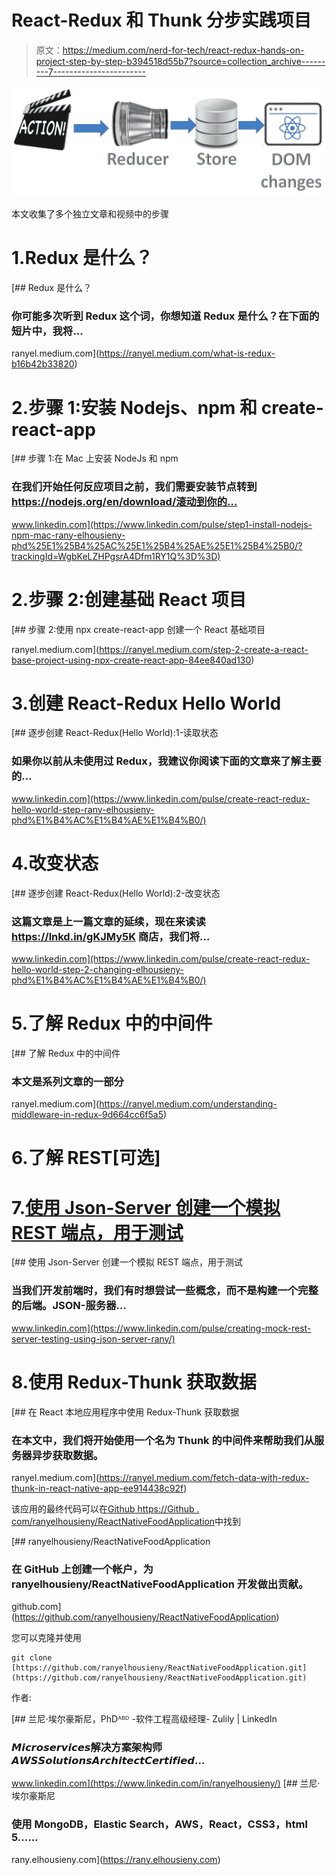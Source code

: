 # React-Redux 和 Thunk 分步实践项目

> 原文：<https://medium.com/nerd-for-tech/react-redux-hands-on-project-step-by-step-b394518d55b7?source=collection_archive---------7----------------------->

![](img/70336f458c9a90c841b4cbe63c26b970.png)

本文收集了多个独立文章和视频中的步骤

# 1.Redux 是什么？

[](https://ranyel.medium.com/what-is-redux-b16b42b33820) [## Redux 是什么？

### 你可能多次听到 Redux 这个词，你想知道 Redux 是什么？在下面的短片中，我将…

ranyel.medium.com](https://ranyel.medium.com/what-is-redux-b16b42b33820) 

# 2.步骤 1:安装 Nodejs、npm 和 create-react-app

[](https://www.linkedin.com/pulse/step1-install-nodejs-npm-mac-rany-elhousieny-phd%25E1%25B4%25AC%25E1%25B4%25AE%25E1%25B4%25B0/?trackingId=WgbKeLZHPgsrA4Dfm1RY1Q%3D%3D) [## 步骤 1:在 Mac 上安装 NodeJs 和 npm

### 在我们开始任何反应项目之前，我们需要安装节点转到 https://nodejs.org/en/download/滚动到你的…

www.linkedin.com](https://www.linkedin.com/pulse/step1-install-nodejs-npm-mac-rany-elhousieny-phd%25E1%25B4%25AC%25E1%25B4%25AE%25E1%25B4%25B0/?trackingId=WgbKeLZHPgsrA4Dfm1RY1Q%3D%3D) 

# 2.步骤 2:创建基础 React 项目

[](https://ranyel.medium.com/step-2-create-a-react-base-project-using-npx-create-react-app-84ee840ad130) [## 步骤 2:使用 npx create-react-app 创建一个 React 基础项目

ranyel.medium.com](https://ranyel.medium.com/step-2-create-a-react-base-project-using-npx-create-react-app-84ee840ad130) 

# 3.创建 React-Redux Hello World

[](https://www.linkedin.com/pulse/create-react-redux-hello-world-step-rany-elhousieny-phd%E1%B4%AC%E1%B4%AE%E1%B4%B0/) [## 逐步创建 React-Redux(Hello World):1-读取状态

### 如果你以前从未使用过 Redux，我建议你阅读下面的文章来了解主要的…

www.linkedin.com](https://www.linkedin.com/pulse/create-react-redux-hello-world-step-rany-elhousieny-phd%E1%B4%AC%E1%B4%AE%E1%B4%B0/) 

# 4.改变状态

[](https://www.linkedin.com/pulse/create-react-redux-hello-world-step-2-changing-elhousieny-phd%E1%B4%AC%E1%B4%AE%E1%B4%B0/) [## 逐步创建 React-Redux(Hello World):2-改变状态

### 这篇文章是上一篇文章的延续，现在来读读 https://lnkd.in/gKJMy5K 商店，我们将…

www.linkedin.com](https://www.linkedin.com/pulse/create-react-redux-hello-world-step-2-changing-elhousieny-phd%E1%B4%AC%E1%B4%AE%E1%B4%B0/) 

# 5.了解 Redux 中的中间件

[](https://ranyel.medium.com/understanding-middleware-in-redux-9d664cc6f5a5) [## 了解 Redux 中的中间件

### 本文是系列文章的一部分

ranyel.medium.com](https://ranyel.medium.com/understanding-middleware-in-redux-9d664cc6f5a5) 

# 6.了解 REST[可选]

# 7.[使用 Json-Server 创建一个模拟 REST 端点，用于测试](http://creating%20a%20mock%20rest%20endpoint%20using%20json-server%2C%20for%20testing/)

[](https://www.linkedin.com/pulse/creating-mock-rest-server-testing-using-json-server-rany/) [## 使用 Json-Server 创建一个模拟 REST 端点，用于测试

### 当我们开发前端时，我们有时想尝试一些概念，而不是构建一个完整的后端。JSON-服务器…

www.linkedin.com](https://www.linkedin.com/pulse/creating-mock-rest-server-testing-using-json-server-rany/) 

# 8.使用 Redux-Thunk 获取数据

[](https://ranyel.medium.com/fetch-data-with-redux-thunk-in-react-native-app-ee914438c92f) [## 在 React 本地应用程序中使用 Redux-Thunk 获取数据

### 在本文中，我们将开始使用一个名为 Thunk 的中间件来帮助我们从服务器异步获取数据。

ranyel.medium.com](https://ranyel.medium.com/fetch-data-with-redux-thunk-in-react-native-app-ee914438c92f) 

该应用的最终代码可以在[Github https://Github . com/ranyelhousieny/ReactNativeFoodApplication](https://github.com/ranyelhousieny/ReactNativeFoodApplication)中找到

[](https://github.com/ranyelhousieny/ReactNativeFoodApplication) [## ranyelhousieny/ReactNativeFoodApplication

### 在 GitHub 上创建一个帐户，为 ranyelhousieny/ReactNativeFoodApplication 开发做出贡献。

github.com](https://github.com/ranyelhousieny/ReactNativeFoodApplication) 

您可以克隆并使用

```
git clone [https://github.com/ranyelhousieny/ReactNativeFoodApplication.git](https://github.com/ranyelhousieny/ReactNativeFoodApplication.git)
```

作者:

[](https://www.linkedin.com/in/ranyelhousieny/) [## 兰尼·埃尔豪斯尼，PhDᴬᴮᴰ -软件工程高级经理- Zulily | LinkedIn

### 𝙈𝙞𝙘𝙧𝙤𝙨𝙚𝙧𝙫𝙞𝙘𝙚𝙨解决方案架构师𝘼𝙒𝙎𝙎𝙤𝙡𝙪𝙩𝙞𝙤𝙣𝙨𝘼𝙧𝙘𝙝𝙞𝙩𝙚𝙘𝙩𝘾𝙚𝙧𝙩𝙞𝙛𝙞𝙚𝙙…

www.linkedin.com](https://www.linkedin.com/in/ranyelhousieny/) [](https://rany.elhousieny.com) [## 兰尼·埃尔豪斯尼

### 使用 MongoDB，Elastic Search，AWS，React，CSS3，html 5……

rany.elhousieny.com](https://rany.elhousieny.com)